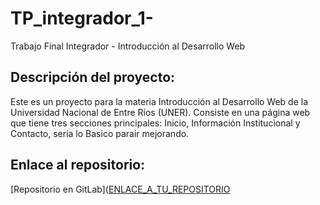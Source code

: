 # TP_integrador_1-
Trabajo Final Integrador - Introducción al Desarrollo Web

## Descripción del proyecto:
Este es un proyecto para la materia Introducción al Desarrollo Web de la Universidad Nacional de Entre Ríos (UNER). Consiste en una página web que tiene tres secciones principales: Inicio, Información Institucional y Contacto, seria lo Basico parair mejorando.

## Enlace al repositorio:
[Repositorio en GitLab]([ENLACE_A_TU_REPOSITORIO](https://github.com/TroncosoCarloS/TP_integrador_1-/edit/main/README.md)
